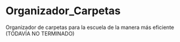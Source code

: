 # Organizador_Carpetas
Organizador de carpetas para la escuela de la manera más eficiente (TODAVÍA NO TERMINADO)
